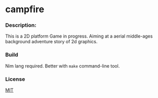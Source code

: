 campfire
========

### Description:

This is a 2D platform Game in progress.
Aiming at a aerial middle-ages background adventure story of 2d graphics.

### Build

Nim lang required. Better with `make` command-line tool.

### License

[MIT](./LICENSE)